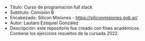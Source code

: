 - Título: Curso de programacion full stack
- Subtitulo: Comisión B 
- Encabezado: Silicon Misiones - https://siliconmisiones.gob.ar/
- Autor: Lautaro Ezequiel González
- Descripción: este repositorio fue creado con fines académicos. Contiene
los ejercicios resueltos de la cursada 2022.
